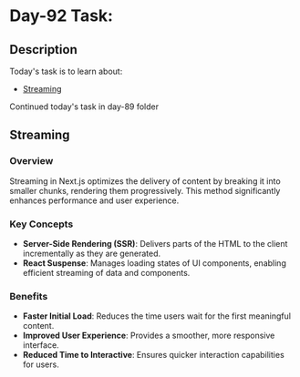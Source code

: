 # Day-92 Task:

## Description
Today's task is to learn about:

- [Streaming](https://nextjs.org/learn/dashboard-app/streaming)

Continued today's task in day-89 folder

## Streaming

### Overview
Streaming in Next.js optimizes the delivery of content by breaking it into smaller chunks, rendering them progressively. This method significantly enhances performance and user experience.

### Key Concepts

- **Server-Side Rendering (SSR)**: Delivers parts of the HTML to the client incrementally as they are generated.
- **React Suspense**: Manages loading states of UI components, enabling efficient streaming of data and components.

### Benefits
- **Faster Initial Load**: Reduces the time users wait for the first meaningful content.
- **Improved User Experience**: Provides a smoother, more responsive interface.
- **Reduced Time to Interactive**: Ensures quicker interaction capabilities for users.
